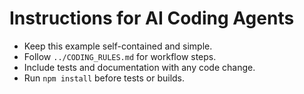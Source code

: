 # Instructions for AI Coding Agents

- Keep this example self-contained and simple.
- Follow `../CODING_RULES.md` for workflow steps.
- Include tests and documentation with any code change.
- Run `npm install` before tests or builds.
